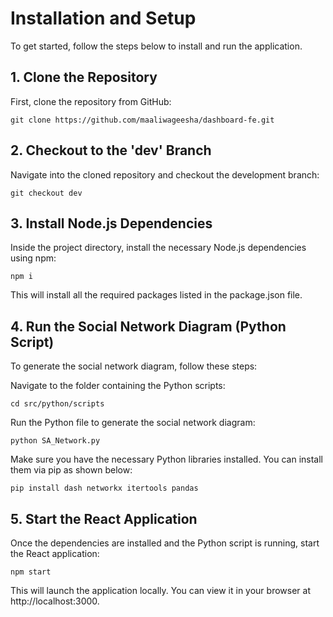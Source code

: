 # Installation and Setup

To get started, follow the steps below to install and run the application.
## 1. Clone the Repository

First, clone the repository from GitHub:


    git clone https://github.com/maaliwageesha/dashboard-fe.git

## 2. Checkout to the 'dev' Branch

Navigate into the cloned repository and checkout the development branch:


    git checkout dev

## 3. Install Node.js Dependencies

Inside the project directory, install the necessary Node.js dependencies using npm:


    npm i

This will install all the required packages listed in the package.json file.
## 4. Run the Social Network Diagram (Python Script)

To generate the social network diagram, follow these steps:

Navigate to the folder containing the Python scripts:

    cd src/python/scripts

Run the Python file to generate the social network diagram:

    python SA_Network.py

Make sure you have the necessary Python libraries installed. You can install them via pip as shown below:


    pip install dash networkx itertools pandas

## 5. Start the React Application

Once the dependencies are installed and the Python script is running, start the React application:

    npm start

This will launch the application locally. You can view it in your browser at http://localhost:3000.
